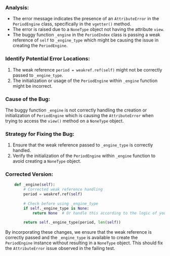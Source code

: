 ### Analysis:
- The error message indicates the presence of an `AttributeError` in the `PeriodEngine` class, specifically in the `vgetter()` method.
- The error is raised due to a `NoneType` object not having the attribute `view`.
- The buggy function `_engine` in the `PeriodIndex` class is passing a weak reference of `self` to `_engine_type` which might be causing the issue in creating the `PeriodEngine`.

### Identify Potential Error Locations:
1. The weak reference `period = weakref.ref(self)` might not be correctly passed to `_engine_type`.
2. The initialization or usage of the `PeriodEngine` within `_engine` function might be incorrect.

### Cause of the Bug:
The buggy function `_engine` is not correctly handling the creation or initialization of `PeriodEngine` which is causing the `AttributeError` when trying to access the `view()` method on a `NoneType` object.

### Strategy for Fixing the Bug:
1. Ensure that the weak reference passed to `_engine_type` is correctly handled.
2. Verify the initialization of the `PeriodEngine` within `_engine` function to avoid creating a `NoneType` object.

### Corrected Version:
```python
    def _engine(self):
        # Corrected weak reference handling
        period = weakref.ref(self)
        
        # Check before using _engine_type
        if self._engine_type is None:
            return None  # Or handle this according to the logic of your application
            
        return self._engine_type(period, len(self))
```

By incorporating these changes, we ensure that the weak reference is correctly passed and the `_engine_type` is available to create the `PeriodEngine` instance without resulting in a `NoneType` object. This should fix the `AttributeError` issue observed in the failing test.